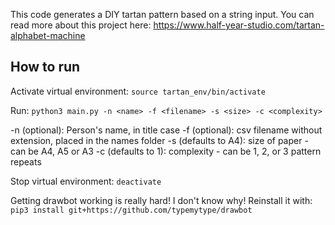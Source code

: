 This code generates a DIY tartan pattern based on a string input.
You can read more about this project here: https://www.half-year-studio.com/tartan-alphabet-machine

## How to run

Activate virtual environment:
`source tartan_env/bin/activate`

Run:
`python3 main.py -n <name> -f <filename> -s <size> -c <complexity>`

-n (optional): Person's name, in title case
-f (optional): csv filename without extension, placed in the names folder
-s (defaults to A4): size of paper - can be A4, A5 or A3
-c (defaults to 1): complexity - can be 1, 2, or 3 pattern repeats

Stop virtual environment:
`deactivate`

Getting drawbot working is really hard! I don't know why!
Reinstall it with: `pip3 install git+https://github.com/typemytype/drawbot`
